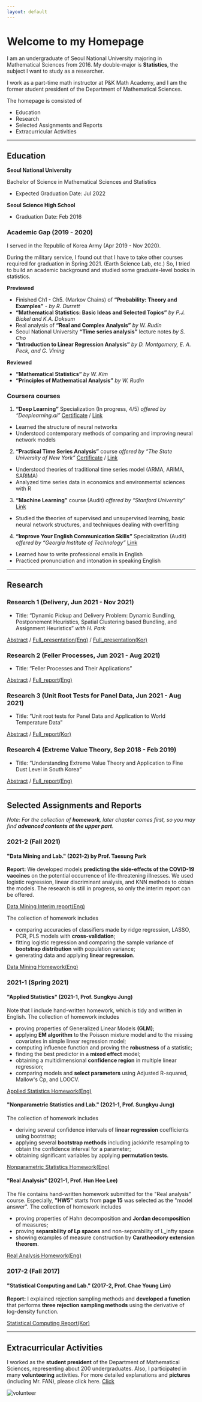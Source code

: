 ```yaml
---
layout: default
---
```

# Welcome to my Homepage
I am an undergraduate of Seoul National University majoring in Mathematical Sciences from 2016.
My double-major is **Statistics**, the subject I want to study as a researcher.

I work as a part-time math instructor at P&K Math Academy, and I am the former student president of the Department of Mathematical Sciences.

The homepage is consisted of
*   Education 
*   Research
*   Selected Assignments and Reports
*   Extracurricular Activities

* * *

## Education
**Seoul National University**

Bachelor of Science in Mathematical Sciences and Statistics
*   Expected Graduation Date: Jul 2022

**Seoul Science High School**
*   Graduation Date: Feb 2016

### Academic Gap (2019 - 2020)

I served in the Republic of Korea Army (Apr 2019 - Nov 2020).

During the military service, I found out that I have to take other courses required for graduation in Spring 2021. (Earth Science Lab, etc.) So, I tried to build an academic background and studied some graduate-level books in statistics.

**Previewed**
*   Finished Ch1 - Ch5. (Markov Chains) of **“Probability: Theory and Examples”** - _by R. Durrett_
*   **“Mathematical Statistics: Basic Ideas and Selected Topics”** _by P.J. Bickel and K.A. Doksum_
*   Real analysis of **“Real and Complex Analysis”** _by W. Rudin_
*   Seoul National University **“Time series analysis”** lecture notes _by S. Cho_
*   **“Introduction to Linear Regression Analysis”** _by D. Montgomery, E. A. Peck, and G. Vining_

**Reviewed**
*   **“Mathematical Statistics”** _by W. Kim_
*   **“Principles of Mathematical Analysis”** _by W. Rudin_

### Coursera courses
1. __“Deep Learning”__ Specialization (In progress, 4/5)	_offered by “Deeplearning.ai”_ [Certificate](./Coursera_Neural.pdf) / 
[Link](https://www.coursera.org/specializations/deep-learning)
*   Learned the structure of neural networks 
*   Understood contemporary methods of comparing and improving neural network models

2. __“Practical Time Series Analysis”__ course _offered by “The State University of New York”_
[Certificate](./Coursera_PTSA.pdf) /
[Link](https://www.coursera.org/learn/practical-time-series-analysis)
*   Understood theories of traditional time series model (ARMA, ARIMA, SARIMA)
*   Analyzed time series data in economics and environmental sciences with R

3. __“Machine Learning”__ course (Audit) _offered by “Stanford University”_ [Link](https://www.coursera.org/learn/machine-learning)
*  Studied the theories of supervised and unsupervised learning, basic neural network structures, and techniques dealing with overfitting

4. __“Improve Your English Communication Skills”__ Specialization (Audit) _offered by “Georgia Institute of Technology”_ [Link](https://www.coursera.org/specializations/improve-english)
*   Learned how to write professional emails in English
*   Practiced pronunciation and intonation in speaking English

* * *

## Research
### Research 1 (Delivery, Jun 2021 - Nov 2021) 
*   Title: “Dynamic Pickup and Delivery Problem: Dynamic Bundling, Postponement Heuristics, Spatial Clustering based Bundling, and Assignment Heuristics” _with H. Park_

[Abstract](./1.md) / [Full_presentation(Eng)](./Research/Dynamic_Pickup_and_Delivery_Problem(Eng).pdf) / [Full_presentation(Kor)](./Research/Dynamic_Pickup_and_Delivery_Problem(Kor).pdf)	

### Research 2 (Feller Processes, Jun 2021 - Aug 2021)
*   Title: “Feller Processes and Their Applications”

[Abstract](./2.md) / 
[Full_report(Eng)](./Research/Feller.pdf)

### Research 3 (Unit Root Tests for Panel Data, Jun 2021 - Aug 2021)
*   Title: “Unit root tests for Panel Data and Application to World Temperature Data”

[Abstract](./3.md) / 
[Full_report(Kor)](./Research/Panel(Kor).pdf)

### Research 4 (Extreme Value Theory, Sep 2018 - Feb 2019)
*   Title: “Understanding Extreme Value Theory and Application to Fine Dust Level in South Korea”

[Abstract](./4.md) / 
[Full_report(Eng)](./Research/EVT(Eng).pdf)


* * *

## Selected Assignments and Reports
_Note: For the collection of **homework**, later chapter comes first, so you may find **advanced contents at the upper part**._

### 2021-2 (Fall 2021)
#### "Data Mining and Lab." (2021-2) by Prof. Taesung Park
**Report:** We developed models **predicting the side-effects of the COVID-19 vaccines** on the potential occurrence of life-threatening illnesses. We used logistic regression, linear discriminant analysis, and KNN methods to obtain the models. The research is still in progress, so only the interim report can be offered.

[Data Mining Interim report(Eng)](./DataMining/interim_report.pdf)

The collection of homework includes 
*   comparing accuracies of classifiers made by ridge regression, LASSO, PCR, PLS models with **cross-validation**;
*   fitting logistic regression and comparing the sample variance of **bootstrap distribution** with population variance;
*   generating data and applying **linear regression**.

[Data Mining Homework(Eng)](./DataMining/data_mining.pdf)


### 2021-1 (Spring 2021)
#### "Applied Statistics" (2021-1, Prof. Sungkyu Jung)
Note that I include hand-written homework, which is tidy and written in English. The collection of homework includes
*   proving properties of Generalized Linear Models **(GLM)**;
*   applying **EM algorithm** to the Poisson mixture model and to the missing covariates in simple linear regression model;
*   computing influence function and proving the **robustness** of a statistic;
*   finding the best predictor in a **mixed effect** model;
*   obtaining a multidimensional **confidence region** in multiple linear regression;
*   comparing models and **select parameters** using Adjusted R-squared, Mallow's Cp, and LOOCV.

[Applied Statistics Homework(Eng)](./Apps.pdf)

#### "Nonparametric Statistics and Lab." (2021-1, Prof. Sungkyu Jung)
The collection of homework includes
*   deriving several confidence intervals of **linear regression** coefficients using bootstrap;
*   applying several **bootstrap methods** including jackknife resampling to obtain the confidence interval for a parameter;
*   obtaining significant variables by applying **permutation tests**.

[Nonparametric Statistics Homework(Eng)](./Nonpar.pdf)

#### "Real Analysis" (2021-1, Prof. Hun Hee Lee)
The file contains hand-written homework submitted for the "Real analysis" course. Especially, **"HW5"** starts from **page 15** was selected as the "model answer".
The collection of homework includes
*   proving properties of Hahn decomposition and **Jordan decomposition** of measures;
*   proving **separability of Lp spaces** and non-separability of L_infty space
*   showing examples of measure construction by **Caratheodory extension theorem**.

[Real Analysis Homework(Eng)](./real_analysis.pdf)

### 2017-2 (Fall 2017)
#### "Statistical Computing and Lab." (2017-2, Prof. Chae Young Lim)
**Report:** I explained rejection sampling methods and **developed a function** that performs **three rejection sampling methods** using the derivative of log-density function.

[Statistical Computing Report(Kor)](./jt.pdf)

* * *

## Extracurricular Activities
I worked as the **student president** of the Department of Mathematical Sciences, representing about 200 undergraduates. Also, I participated in many **volunteering** activities.
For more detailed explanations and **pictures** (including Mr. FAN), please click here.
[Click](./gb.html)

![volunteer](volunteer.jpg)